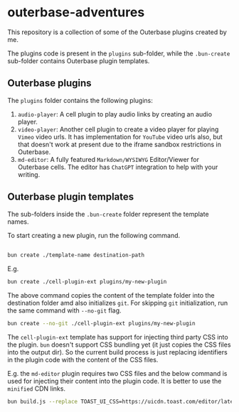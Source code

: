# outerbase-adventures

This repository is a collection of some of the Outerbase plugins created by me.

The plugins code is present in the `plugins` sub-folder, while the `.bun-create` sub-folder contains Outerbase plugin templates.

## Outerbase plugins

The `plugins` folder contains the following plugins:

1. `audio-player`: A cell plugin to play audio links by creating an audio player.
2. `video-player`: Another cell plugin to create a video player for playing `Vimeo` video urls. It has implementation for `YouTube` video urls also, but that doesn't work at present due to the iframe sandbox restrictions in Outerbase.
3. `md-editor`: A fully featured `Markdown/WYSIWYG` Editor/Viewer for Outerbase cells. The editor has `ChatGPT` integration to help with your writing.

## Outerbase plugin templates

The sub-folders inside the `.bun-create` folder represent the template names.

To start creating a new plugin, run the following command.

##

```bash
bun create ./template-name destination-path
```

E.g.

```bash
bun create ./cell-plugin-ext plugins/my-new-plugin
```

The above command copies the content of the template folder into the destination folder amd also initializes `git`. For skipping `git` initialization, run the same command with `--no-git` flag.

```bash
bun create --no-git ./cell-plugin-ext plugins/my-new-plugin
```

The `cell-plugin-ext` template has support for injecting third party CSS into the plugin. `bun` doesn't support CSS bundling yet (it just copies the CSS files into the output dir). So the current build process is just replacing identifiers in the plugin code with the content of the CSS files.

E.g. the `md-editor` plugin requires two CSS files and the below command is used for injecting their content into the plugin code. It is better to use the `minified` CDN links.

```bash
bun build.js --replace TOAST_UI_CSS=https://uicdn.toast.com/editor/latest/toastui-editor.min.css TOAST_UI_DARK_CSS=https://uicdn.toast.com/editor/latest/theme/toastui-editor-dark.min.css
```
